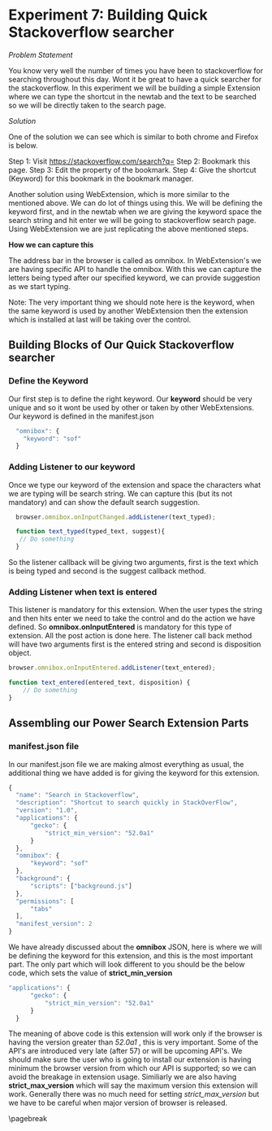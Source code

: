 # Experiment 7: Building Quick Stackoverflow searcher

*Problem Statement*

You know very well the number of times you have been to stackoverflow for searching throughout this day. Wont it be great to have a quick searcher for the stackoverflow. In this experiment we will be building a simple Extension where we can type the shortcut in the newtab and the text to be searched so we will be directly taken to the search page.

*Solution*

One of the solution we can see which is similar to both chrome and Firefox is below.

Step 1: Visit https://stackoverflow.com/search?q=
Step 2: Bookmark this page.
Step 3: Edit the property of the bookmark.
Step 4: Give the shortcut (Keyword) for this bookmark in the bookmark manager.

Another solution using WebExtension, which is more similar to the mentioned above. We can do lot of things using this. We will be defining the keyword first, and in the newtab when we are giving the keyword space the search string and hit enter we will be going to stackoverflow search page. Using WebExtension we are just replicating the above mentioned steps.

**How we can capture this**

The address bar in the browser is called as omnibox. In WebExtension's we are having specific API to handle the omnibox. With this we can capture the letters being typed after our specified keyword, we can provide suggestion as we start typing. 

Note: The very important thing we should note here is the keyword, when the same keyword is used by another WebExtension then the extension which is installed at last will be taking over the control.

## Building Blocks of Our Quick Stackoverflow searcher

### Define the Keyword

Our first step is to define the right keyword. Our **keyword** should be very unique and so it wont be used by other or taken by other WebExtensions. Our keyword is defined in the manifest.json

```javascript
  "omnibox": {
    "keyword": "sof"
  }
```

### Adding Listener to our keyword

Once we type our keyword of the extension and space the characters what we are typing will be search string. We can capture this (but its not mandatory) and can show the  default search suggestion.

```javascript
  browser.omnibox.onInputChanged.addListener(text_typed);

  function text_typed(typed_text, suggest){
   // Do something
  }
```

So the listener callback will be giving two arguments, first is the text which is being typed and second is the suggest callback method.

### Adding Listener when text is entered

This listener is mandatory for this extension. When the user types the string and then hits enter we need to take the control and do the action we have defined. So **omnibox.onInputEntered** is mandatory for this type of extension. All the post action is done here. The listener call back method will have two arguments first is the entered string and second is disposition object.

```javascript
browser.omnibox.onInputEntered.addListener(text_entered);

function text_entered(entered_text, disposition) {
    // Do something
}
```

## Assembling our Power Search Extension Parts

### manifest.json file

In our manifest.json file we are making almost everything as usual, the additional thing we have added is for giving the keyword for this extension.

```javascript
{
  "name": "Search in Stackoverflow",
  "description": "Shortcut to search quickly in StackOverFlow",
  "version": "1.0",
  "applications": {
      "gecko": {
          "strict_min_version": "52.0a1"
      }
  },
  "omnibox": {
      "keyword": "sof"
  },
  "background": {
      "scripts": ["background.js"]
  },
  "permissions": [
      "tabs"
  ],
  "manifest_version": 2
}
```

We have already discussed about the **omnibox** JSON, here is where we will be defining the keyword for this extension, and this is the most important part. The only part which will look different to you should be the below code, which sets the value of **strict_min_version**

```javascript
"applications": {
      "gecko": {
          "strict_min_version": "52.0a1"
      }
  }
```

The meaning of above code is this extension will work only if the browser is having the version greater than  *52.0a1* , this is very important. Some of the API's are introduced very late (after 57) or will be upcoming API's. We should make sure the user who is going to install our extension is having minimum the browser version from which our API is supported; so we can avoid the breakage in extension usage. Similiarly we are also having **strict_max_version** which will say the maximum version this extension will work. Generally there was no much need for setting *strict_max_version* but we have to be careful when major version of browser is released.

\pagebreak
